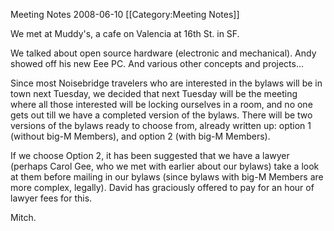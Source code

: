 Meeting Notes 2008-06-10 
 [[Category:Meeting Notes]]

We met at Muddy's, a cafe on Valencia at 16th St. in SF.

We talked about open source hardware (electronic and mechanical).  Andy showed off his new Eee PC.   And various other concepts and projects...

Since most Noisebridge travelers who are interested in the bylaws will be in town next Tuesday, we decided that next Tuesday will be the meeting where all those interested will be locking ourselves in a room, and no one gets out till we have a completed version of the bylaws.  There will be two versions of the bylaws ready to choose from, already written up:  option 1 (without big-M Members), and option 2 (with big-M Members).

If we choose Option 2, it has been suggested that we have a lawyer (perhaps Carol Gee, who we met with earlier about our bylaws) take a look at them before mailing in our bylaws (since bylaws with big-M Members are more complex, legally).  David has graciously offered to pay for an hour of lawyer fees for this.

Mitch.